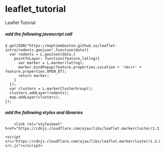 # leaflet_tutorial
Leaflet Tutorial

##### add the following javascript call


```
$.getJSON("https://maptimeboston.github.io/leaflet-intro/rodents.geojson",function(data){
  var rodents = L.geoJson(data,{
    pointToLayer: function(feature,latlng){
      var marker = L.marker(latlng);
      marker.bindPopup(feature.properties.Location + '<br/>' + feature.properties.OPEN_DT);
      return marker;
    }
  });
  var clusters = L.markerClusterGroup();
  clusters.addLayer(rodents);
  map.addLayer(clusters);
});

```

##### add the following styles and libraries

```
    <link rel="stylesheet" href="https://cdnjs.cloudflare.com/ajax/libs/leaflet.markercluster/1.3.0/MarkerCluster.Default.css"/>

<script src="https://cdnjs.cloudflare.com/ajax/libs/leaflet.markercluster/1.3.0/leaflet.markercluster-src.js"></script>
```
